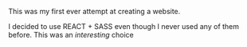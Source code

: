 This was my first ever attempt at creating a website.

I decided to use REACT + SASS even though I never used any of them before. This was an *interesting* choice